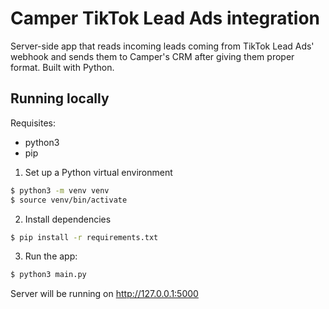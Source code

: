 # Camper TikTok Lead Ads integration

Server-side app that reads incoming leads coming from TikTok Lead Ads' webhook and sends them to Camper's CRM after giving them proper format. Built with Python.

## Running locally

Requisites:
- python3
- pip

1. Set up a Python virtual environment

```bash
$ python3 -m venv venv
$ source venv/bin/activate
```

2. Install dependencies

```bash
$ pip install -r requirements.txt
```

3. Run the app:

```bash
$ python3 main.py
```

Server will be running on http://127.0.0.1:5000
